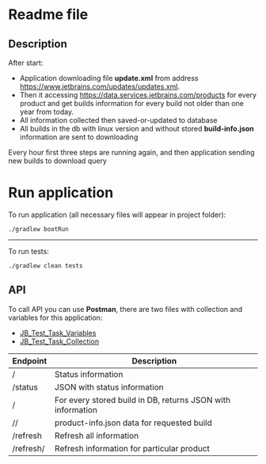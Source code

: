 # Readme file
## Description
After start:
- Application downloading file __update.xml__ from address 
https://www.jetbrains.com/updates/updates.xml. 
- Then it accessing https://data.services.jetbrains.com/products for every product and get builds information for every build not older than one year from today. 
- All information collected then saved-or-updated to database
- All builds in the db with linux version and without stored __build-info.json__ information are sent to downloading

Every hour first three steps are running again, and then application sending new builds to download query

# Run application
To run application (all necessary files will appear in project folder):
```
./gradlew bootRun
```
---
To run tests:
```
./gradlew clean tests
```


## API
To call API you can use __Postman__, there are two files with collection and variables for this application:
- [JB_Test_Task_Variables](JB_Test_Task_Variables.postman_environment.json)
- [JB_Test_Task_Collection](JB_Test_Task_Collection.postman_collection.json)

| **Endpoint**                   	 | **Description**                                             	 |
|----------------------------------|---------------------------------------------------------------|
| /                              	 | Status information                                          	 |
| /status                        	 | JSON with status information                                	 |
| /<product-code>                	 | For every stored build in DB, returns JSON with information 	 |
| /<product-code>/<build-number> 	 | product-info.json data for requested build                  	 |
| /refresh                       	 | Refresh all information                                     	 |
| /refresh/<product-code>        	 | Refresh information for particular product                  	 |